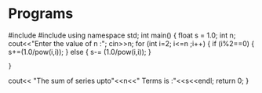 # Programs
#include <iostream>
#include <cmath>
using namespace std;
int main() {
    float s = 1.0;
    int n;
    cout<<"Enter the value of n :";
    cin>>n;
    for (int i=2; i<=n ;i++)
    {
        if (i%2==0)
        {
            s+=(1.0/pow(i,i));
            }
        else
        {
            s-= (1.0/pow(i,i));
        }
        
    }
   cout<< "The sum of series upto"<<n<<" Terms is :"<<s<<endl;
   return 0;
}
